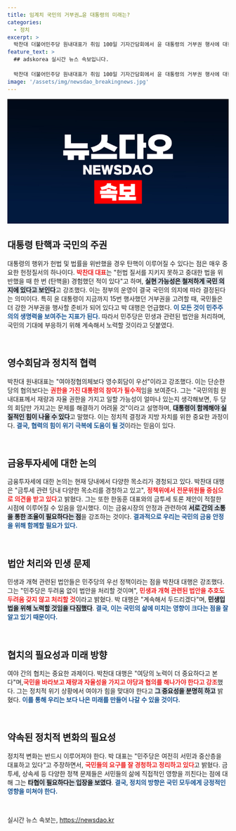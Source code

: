 ```yaml
---
title: 임계치 국민의 거부권…윤 대통령의 미래는?
categories:
  - 정치
excerpt: >
  박찬대 더불어민주당 원내대표가 취임 100일 기자간담회에서 윤 대통령의 거부권 행사에 대한 강한 반발을 표하며, 향후 탄핵 가능성이 국민 의지에 달려 있다고 강조했다. 경제 위기와 특검법 논의에 있어 여야 협의 필요성을 역설하며 민생법안 처리를 다짐했다.
feature_text: >
  ## adskorea 실시간 뉴스 속보입니다.

  박찬대 더불어민주당 원내대표가 취임 100일 기자간담회에서 윤 대통령의 거부권 행사에 대한 강한 반발을 표하며, 향후 탄핵 가능성이 국민 의지에 달려 있다고 강조했다. 경제 위기와 특검법 논의에 있어 여야 협의 필요성을 역설하며 민생법안 처리를 다짐했다.
image: '/assets/img/newsdao_breakingnews.jpg'
---
```


<p><img src="/assets/img/newsdao_breakingnews.jpg" alt="adskorea 속보" /></p>

<h2 data-ke-size="size26">대통령 탄핵과 국민의 주권</h2>

<p data-ke-size="size16">대통령의 행위가 헌법 및 법률을 위반했을 경우 탄핵이 이루어질 수 있다는 점은 매우 중요한 헌정질서의 하나이다. <b><span style="color: #ee2323;">박찬대 대표</span></b>는 "헌법 질서를 지키지 못하고 중대한 법을 위반했을 때 한 번 (탄핵을) 경험했던 적이 있다"고 하며, <b><span style="background-color: #21538527;">실현 가능성은 철저하게 국민 의지에 있다고 보인다</span></b>고 강조했다. 이는 정부의 운영이 결국 국민의 의지에 따라 결정된다는 의미이다. 특히 윤 대통령이 지금까지 15번 행사했던 거부권을 고려할 때, 국민들은 더 강한 거부권을 행사할 준비가 되어 있다고 박 대행은 언급했다. <b><span style="color: #1a5490;">이 모든 것이 민주주의의 생명력을 보여주는 지표가 된다.</span></b> 따라서 민주당은 민생과 관련된 법안을 처리하며, 국민의 기대에 부응하기 위해 계속해서 노력할 것이라고 덧붙였다.</p>

<p data-ke-size="size16">&nbsp;</p>

<h2 data-ke-size="size26">영수회담과 정치적 협력</h2>

<p data-ke-size="size16">박찬대 원내대표는 "여야정협의체보다 영수회담이 우선"이라고 강조했다. 이는 단순한 당의 협의보다는 <b><span style="color: #ee2323;">권한을 가진 대통령의 참여가 필수적</span></b>임을 보여준다. 그는 "국민의힘 원내대표께서 재량과 자율 권한을 가지고 일할 가능성이 얼마나 있는지 생각해보면, 두 당의 회담만 가지고는 문제를 해결하기 어려울 것"이라고 설명하며, <b><span style="background-color: #21538527;">대통령이 함께해야 실질적인 힘이 나올 수 있다</span></b>고 말했다. 이는 정치적 결정과 지방 자치를 위한 중요한 과정이다. <b><span style="color: #1a5490;">결국, 협력의 힘이 위기 극복에 도움이 될 것</span></b>이라는 믿음이 있다.</p>

<p data-ke-size="size16">&nbsp;</p>

<h2 data-ke-size="size26">금융투자세에 대한 논의</h2>

<p data-ke-size="size16">금융투자세에 대한 논의는 현재 당내에서 다양한 목소리가 경청되고 있다. 박찬대 대행은 "금투세 관련 당내 다양한 목소리를 경청하고 있고", <b><span style="color: #ee2323;">정책위에서 전문위원들 중심으로 의견을 받고 있다</span></b>고 밝혔다. 그는 또한 한동훈 대표와의 금투세 토론 제안이 적절한 시점에 이루어질 수 있음을 암시했다. 이는 금융시장의 안정과 관련하여 <b><span style="background-color: #21538527;">서로 간의 소통을 통한 조율이 필요하다는 점</span></b>을 강조하는 것이다. <b><span style="color: #1a5490;">결과적으로 우리는 국민의 금융 안정을 위해 함께할 필요가 있다.</span></b></p>

<p data-ke-size="size16">&nbsp;</p>

<h2 data-ke-size="size26">법안 처리와 민생 문제</h2>

<p data-ke-size="size16">민생과 개혁 관련된 법안들은 민주당의 우선 정책이라는 점을 박찬대 대행은 강조했다. 그는 "민주당은 두려움 없이 법안을 처리할 것이며", <b><span style="color: #ee2323;">민생과 개혁 관련된 법안을 추호도 두려움 갖지 않고 처리할 것</span></b>이라고 밝혔다. 박 대행은 "계속해서 두드리겠다"며, <b><span style="background-color: #21538527;">민생입법을 위해 노력할 것임을 다짐했다</span></b>. <b><span style="color: #1a5490;">결국, 이는 국민의 삶에 미치는 영향이 크다는 점을 잘 알고 있기 때문이다.</span></b></p>

<p data-ke-size="size16">&nbsp;</p>

<h2 data-ke-size="size26">협치의 필요성과 미래 방향</h2>

<p data-ke-size="size16">여야 간의 협치는 중요한 과제이다. 박찬대 대행은 "여당의 노력이 더 중요하다고 본다"며,<b><span style="color: #ee2323;">국민을 바라보고 재량과 자율성을 가지고 야당과 협의를 해나가야 한다고 강조</span></b>했다. 그는 정치적 위기 상황에서 여야가 힘을 맞대야 한다고 <b><span style="background-color: #21538527;">그 중요성을 분명히 하고</span></b> 밝혔다. <b><span style="color: #1a5490;">이를 통해 우리는 보다 나은 미래를 만들어 나갈 수 있을 것이다.</span></b></p>

<p data-ke-size="size16">&nbsp;</p>

<h2 data-ke-size="size26">약속된 정치적 변화의 필요성</h2>

<p data-ke-size="size16">정치적 변화는 반드시 이루어져야 한다. 박 대표는 "민주당은 여전히 서민과 중산층을 대표하고 있다"고 주장하면서, <b><span style="color: #ee2323;">국민들의 요구를 잘 경청하고 정리하고 있다</span></b>고 밝혔다. 금투세, 상속세 등 다양한 정책 문제들은 서민들의 삶에 직접적인 영향을 끼친다는 점에 대해 그는 <b><span style="background-color: #21538527;">타협이 필요하다는 입장을 보였다</span></b>. <b><span style="color: #1a5490;">결국, 정치의 방향은 국민 모두에게 긍정적인 영향을 미쳐야 한다.</span></b></p>

<p data-ke-size="size16">&nbsp;</p>
실시간 뉴스 속보는, <a href="https://newsdao.kr" rel="dofollow">https://newsdao.kr</a>


